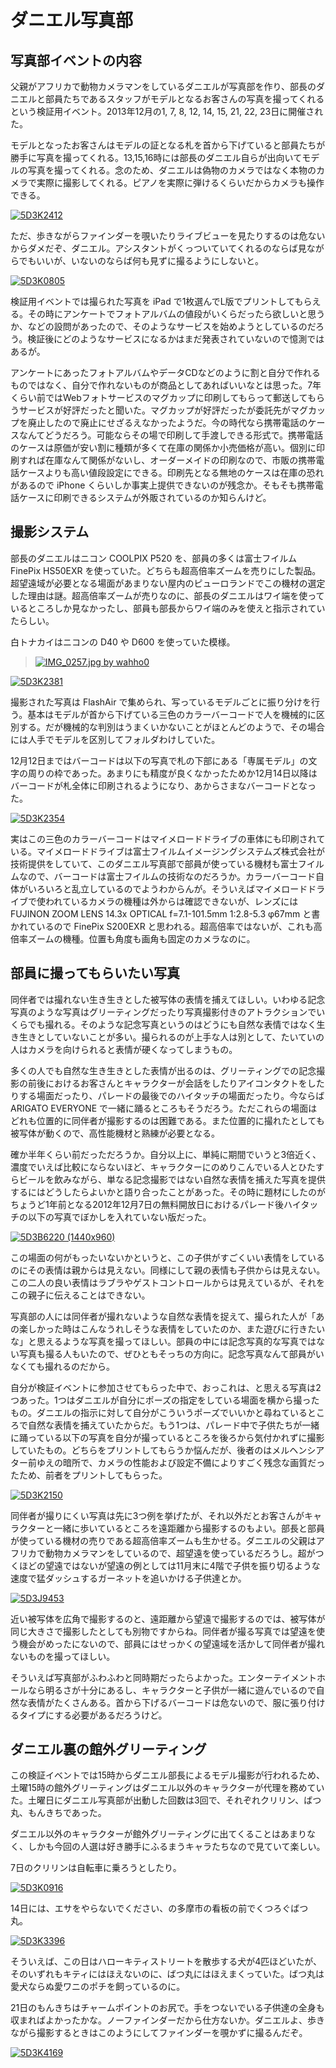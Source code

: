 ﻿ダニエル写真部
==============

写真部イベントの内容
--------------------

父親がアフリカで動物カメラマンをしているダニエルが写真部を作り、部長のダニエルと部員たちであるスタッフがモデルとなるお客さんの写真を撮ってくれるという検証用イベント。2013年12月の1, 7, 8, 12, 14, 15, 21, 22, 23日に開催された。

モデルとなったお客さんはモデルの証となる札を首から下げていると部員たちが勝手に写真を撮ってくれる。13,15,16時には部長のダニエル自らが出向いてモデルの写真を撮ってくれる。念のため、ダニエルは偽物のカメラではなく本物のカメラで実際に撮影してくれる。ピアノを実際に弾けるくらいだからカメラも操作できる。

[![5D3K2412](http://farm4.staticflickr.com/3818/11353884364_7ce5088b9f.jpg)](http://www.flickr.com/photos/ohtake_tomohiro/11353884364/)

ただ、歩きながらファインダーを覗いたりライブビューを見たりするのは危ないからダメだぞ、ダニエル。アシスタントがくっついていてくれるのならば見ながらでもいいが、いないのならば何も見ずに撮るようにしないと。

[![5D3K0805](http://farm8.staticflickr.com/7399/11267914526_de53ebe1f8.jpg)](http://www.flickr.com/photos/ohtake_tomohiro/11267914526/)

検証用イベントでは撮られた写真を iPad で1枚選んでL版でプリントしてもらえる。その時にアンケートでフォトアルバムの値段がいくらだったら欲しいと思うか、などの設問があったので、そのようなサービスを始めようとしているのだろう。検証後にどのようなサービスになるかはまだ発表されていないので憶測ではあるが。

アンケートにあったフォトアルバムやデータCDなどのように割と自分で作れるものではなく、自分で作れないものが商品としてあればいいなとは思った。7年くらい前ではWebフォトサービスのマグカップに印刷してもらって郵送してもらうサービスが好評だったと聞いた。マグカップが好評だったが委託先がマグカップを廃止したので廃止にせざるえなかったようだ。今の時代なら携帯電話のケースなんてどうだろう。可能ならその場で印刷して手渡しできる形式で。携帯電話のケースは原価が安い割に種類が多くて在庫の関係か小売価格が高い。個別に印刷すれば在庫なんて関係がないし、オーダーメイドの印刷なので、市販の携帯電話ケースよりも高い値段設定にできる。印刷先となる無地のケースは在庫の恐れがあるので iPhone くらいしか事実上提供できないのが残念か。そもそも携帯電話ケースに印刷できるシステムが外販されているのか知らんけど。

撮影システム
------------

部長のダニエルはニコン COOLPIX P520 を、部員の多くは富士フイルム FinePix HS50EXR を使っていた。どちらも超高倍率ズームを売りにした製品。超望遠域が必要となる場面があまりない屋内のピューロランドでこの機材の選定した理由は謎。超高倍率ズームが売りなのに、部長のダニエルはワイ端を使っているところしか見なかったし、部員も部長からワイ端のみを使えと指示されていたらしい。

白トナカイはニコンの D40 や D600 を使っていた模様。

> [![IMG_0257.jpg by wahho0](http://farm6.staticflickr.com/5539/11152848313_0403b76556.jpg)](http://www.flickr.com/photos/wahho/11152848313/)

[![5D3K2381](http://farm8.staticflickr.com/7336/11353943803_1ba0c8b06a.jpg)](http://www.flickr.com/photos/ohtake_tomohiro/11353943803/)

撮影された写真は FlashAir で集められ、写っているモデルごとに振り分けを行う。基本はモデルが首から下げている三色のカラーバーコードで人を機械的に区別する。だが機械的な判別はうまくいかないことがほとんどのようで、その場合には人手でモデルを区別してフォルダわけしていた。

12月12日まではバーコードは以下の写真で札の下部にある「専属モデル」の文字の周りの枠であった。あまりにも精度が良くなかったためか12月14日以降はバーコードが札全体に印刷されるようになり、あからさまなバーコードとなった。

[![5D3K2354](http://farm8.staticflickr.com/7393/11353946403_4c475d88b7.jpg)](http://www.flickr.com/photos/ohtake_tomohiro/11353946403/)

実はこの三色のカラーバーコードはマイメロードドライブの車体にも印刷されている。マイメロードドライブは富士フイルムイメージングシステムズ株式会社が技術提供をしていて、このダニエル写真部で部員が使っている機材も富士フイルムなので、バーコードは富士フイルムの技術なのだろうか。カラーバーコード自体がいろいろと乱立しているのでようわからんが。そういえばマイメロードドライブで使われているカメラの機種は外からは確認できないが、レンズには FUJINON ZOOM LENS 14.3x OPTICAL f=7.1-101.5mm 1:2.8-5.3 φ67mm と書かれているので FinePix S200EXR と思われる。超高倍率ではないが、これも高倍率ズームの機種。位置も角度も画角も固定のカメラなのに。

部員に撮ってもらいたい写真
--------------------------

同伴者では撮れない生き生きとした被写体の表情を捕えてほしい。いわゆる記念写真のような写真はグリーティングだったり写真撮影付きのアトラクションでいくらでも撮れる。そのような記念写真というのはどうにも自然な表情ではなく生き生きとしていないことが多い。撮られるのが上手な人は別として、たいていの人はカメラを向けられると表情が硬くなってしまうもの。

多くの人でも自然な生き生きとした表情が出るのは、グリーティングでの記念撮影の前後におけるお客さんとキャラクターが会話をしたりアイコンタクトをしたりする場面だったり、パレードの最後でのハイタッチの場面だったり。今ならば ARIGATO EVERYONE で一緒に踊るところもそうだろう。ただこれらの場面はどれも位置的に同伴者が撮影するのは困難である。また位置的に撮れたとしても被写体が動くので、高性能機材と熟練が必要となる。

確か半年くらい前だっただろうか。自分以上に、単純に期間でいうと3倍近く、濃度でいえば比較にならないほど、キャラクターにのめりこんでいる人とひたすらビールを飲みながら、単なる記念撮影ではない自然な表情を捕えた写真を提供するにはどうしたらよいかと語り合ったことがあった。その時に題材にしたのがちょうど1年前となる2012年12月7日の無料開放日におけるパレード後ハイタッチの以下の写真でぼかしを入れていない版だった。

[![5D3B6220 (1440x960)](https://lh4.googleusercontent.com/-TdyTuOf3RZI/UMKheTTImaI/AAAAAAAAF2E/3nUDV5k4Kro/s500/5D3B6220%2520%25281440x960%2529.jpg)](https://picasaweb.google.com/lh/photo/GgC4-AA4gWgo16XDyPa4ytMTjNZETYmyPJy0liipFm0?feat=embedwebsite)

この場面の何がもったいないかというと、この子供がすごくいい表情をしているのにその表情は親からは見えない。同様にして親の表情も子供からは見えない。この二人の良い表情はラブラやゲストコントロールからは見えているが、それをこの親子に伝えることはできない。

写真部の人には同伴者が撮れないような自然な表情を捉えて、撮られた人が「あの楽しかった時はこんなうれしそうな表情をしていたのか、また遊びに行きたいな」と思えるような写真を撮ってほしい。部員の中には記念写真的な写真ではない写真も撮る人もいたので、ぜひともそっちの方向に。記念写真なんて部員がいなくても撮れるのだから。

自分が検証イベントに参加させてもらった中で、おっこれは、と思える写真は2つあった。1つはダニエルが自分にポーズの指定をしている場面を横から撮ったもの。ダニエルの指示に対して自分がこういうポーズでいいかと尋ねているところで自然な表情を捕えていたからだ。もう1つは、パレード中で子供たちが一緒に踊っている以下の写真を自分が撮っているところを後ろから気付かれずに撮影していたもの。どちらをプリントしてもらうか悩んだが、後者のはメルヘンシアター前ゆえの暗所で、カメラの性能および設定不備によりすごく残念な画質だったため、前者をプリントしてもらった。

[![5D3K2150](http://farm8.staticflickr.com/7315/11353858116_bca3f2dabf.jpg)](http://www.flickr.com/photos/ohtake_tomohiro/11353858116/)

同伴者が撮りにくい写真は先に3つ例を挙げたが、それ以外だとお客さんがキャラクターと一緒に歩いているところを遠距離から撮影するのもよい。部長と部員が使っている機材の売りである超高倍率ズームも生かせる。ダニエルの父親はアフリカで動物カメラマンをしているので、超望遠を使っているだろうし。超がつくほどの望遠ではないが望遠の例としては11月末に4階で子供を振り切るような速度で猛ダッシュするガーネットを追いかける子供達とか。

[![5D3J9453](http://farm6.staticflickr.com/5519/11150820894_039753f6bb.jpg)](http://www.flickr.com/photos/ohtake_tomohiro/11150820894/)

近い被写体を広角で撮影するのと、遠距離から望遠で撮影するのでは、被写体が同じ大きさで撮影したとしても別物ですからね。同伴者が撮る写真では望遠を使う機会がめったにないので、部員にはせっかくの望遠域を活かして同伴者が撮れないものを撮ってほしい。

そういえば写真部がふわふわと同時期だったらよかった。エンターテイメントホールなら明るさが十分にあるし、キャラクターと子供が一緒に遊んでいるので自然な表情がたくさんある。首から下げるバーコードは危ないので、服に張り付けるタイプにする必要があるだろうけど。

ダニエル裏の館外グリーティング
------------------------------

この検証イベントでは15時からダニエル部長によるモデル撮影が行われるため、土曜15時の館外グリーティングはダニエル以外のキャラクターが代理を務めていた。土曜日にダニエル写真部が出動した回数は3回で、それぞれクリリン、ばつ丸、もんきちであった。

ダニエル以外のキャラクターが館外グリーティングに出てくることはあまりなく、しかも今回の人選は好き勝手にふるまうキャラたちなので見ていて楽しい。

7日のクリリンは自転車に乗ろうとしたり。

[![5D3K0916](http://farm6.staticflickr.com/5485/11267975373_557e61af64.jpg)](http://www.flickr.com/photos/ohtake_tomohiro/11267975373/)

14日には、エサをやらないでください、の多摩市の看板の前でくつろぐばつ丸。

[![5D3K3396](http://farm4.staticflickr.com/3727/11377200116_5c77312515.jpg)](http://www.flickr.com/photos/ohtake_tomohiro/11377200116/)

そういえば、この日はハローキティストリートを散歩する犬が4匹ほどいたが、そのいずれもキティにはほえないのに、ばつ丸にはほえまくっていた。ばつ丸は愛犬ならぬ愛ワニのポチを飼っているのに。

21日のもんきちはチャームポイントのお尻で。手をつないでいる子供達の全身も収まればよかったかな。ノーファインダーだから仕方ないか。ダニエルよ、歩きながら撮影するときはこのようにしてファインダーを覗かずに撮るんだぞ。

[![5D3K4169](http://farm4.staticflickr.com/3717/11486583234_906887a989.jpg)](http://www.flickr.com/photos/ohtake_tomohiro/11486583234/)


